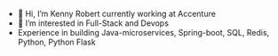 - 👋 Hi, I’m Kenny Robert currently working at Accenture
- 👀 I’m interested in Full-Stack and Devops
- Experience in building Java-microservices, Spring-boot, SQL, Redis, Python, Python Flask

<!---
kennyrobert88/kennyrobert88 is a ✨ special ✨ repository because its `README.md` (this file) appears on your GitHub profile.
You can click the Preview link to take a look at your changes.
--->

